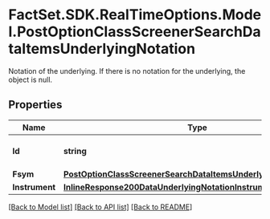 # FactSet.SDK.RealTimeOptions.Model.PostOptionClassScreenerSearchDataItemsUnderlyingNotation
Notation of the underlying. If there is no notation for the underlying, the object is null.

## Properties

Name | Type | Description | Notes
------------ | ------------- | ------------- | -------------
**Id** | **string** | Identifier of the notation. | [optional] 
**Fsym** | [**PostOptionClassScreenerSearchDataItemsUnderlyingNotationFsym**](PostOptionClassScreenerSearchDataItemsUnderlyingNotationFsym.md) |  | [optional] 
**Instrument** | [**InlineResponse200DataUnderlyingNotationInstrument**](InlineResponse200DataUnderlyingNotationInstrument.md) |  | [optional] 

[[Back to Model list]](../README.md#documentation-for-models) [[Back to API list]](../README.md#documentation-for-api-endpoints) [[Back to README]](../README.md)

